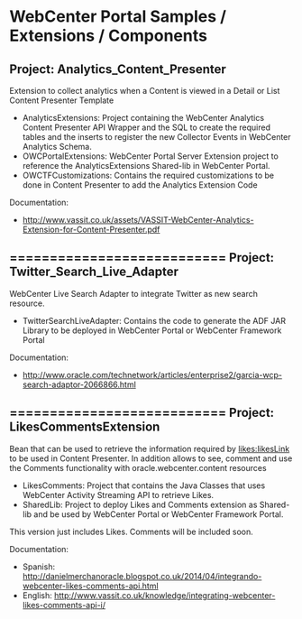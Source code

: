 WebCenter Portal Samples / Extensions / Components
================

Project: Analytics_Content_Presenter
-------------
Extension to collect analytics when a Content is viewed in a Detail or List Content Presenter Template
- AnalyticsExtensions: Project containing the WebCenter Analytics Content Presenter API Wrapper and the SQL to create the required tables and the inserts to register the new Collector Events in WebCenter Analytics Schema.
- OWCPortalExtensions: WebCenter Portal Server Extension project to reference the AnalyticsExtensions Shared-lib in WebCenter Portal.
- OWCTFCustomizations: Contains the required customizations to be done in Content Presenter to add the Analytics Extension Code

Documentation:
- http://www.vassit.co.uk/assets/VASSIT-WebCenter-Analytics-Extension-for-Content-Presenter.pdf

===========================
Project: Twitter_Search_Live_Adapter
------------- 
WebCenter Live Search Adapter to integrate Twitter as new search resource.
- TwitterSearchLiveAdapter: Contains the code to generate the ADF JAR Library to be deployed in WebCenter Portal or WebCenter Framework Portal

Documentation: 
- http://www.oracle.com/technetwork/articles/enterprise2/garcia-wcp-search-adaptor-2066866.html

===========================
Project: LikesCommentsExtension
------------- 
Bean that can be used to retrieve the information required by <likes:likesLink> to be used in Content Presenter.
In addition allows to see, comment and use the Comments functionality with oracle.webcenter.content resources
							 
- LikesComments: Project that contains the Java Classes that uses WebCenter Activity Streaming API to retrieve Likes.
- SharedLib: Project to deploy Likes and Comments extension as Shared-lib and be used by WebCenter Portal or WebCenter Framework Portal.

This version just includes Likes. Comments will be included soon.

Documentation: 
- Spanish: http://danielmerchanoracle.blogspot.co.uk/2014/04/integrando-webcenter-likes-comments-api.html
- English: http://www.vassit.co.uk/knowledge/integrating-webcenter-likes-comments-api-i/




 

